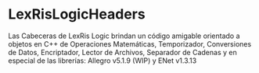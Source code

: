 # LexRisLogicHeaders

Las Cabeceras de LexRis Logic brindan un código amigable orientado a objetos en C++ de  Operaciones Matemáticas, Temporizador, Conversiones de Datos, Encriptador, Lector de Archivos, Separador de Cadenas y en especial de las librerías:
Allegro v5.1.9 (WIP) y ENet v1.3.13
